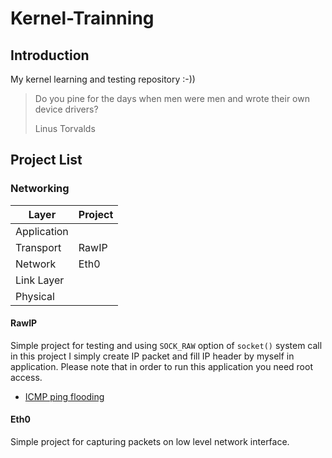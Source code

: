 # Kernel-Trainning

## Introduction
My kernel learning and testing repository :-))

> Do you pine for the days when men were men and wrote their own device drivers?
>
> Linus Torvalds

## Project List

### Networking

|    Layer    | Project |
| ----------- | ------- |
| Application |         |
| Transport   |  RawIP  |
| Network     |  Eth0   |
| Link Layer  |         |
| Physical    |         |

#### RawIP

Simple project for testing and using `SOCK_RAW` option of `socket()` system call
in this project I simply create IP packet and fill IP header by myself in application.
Please note that in order to run this application you need root access.

* [ICMP ping flooding](http://www.binarytides.com/icmp-ping-flood-code-sockets-c-linux/)

#### Eth0

Simple project for capturing packets on low level network interface.
